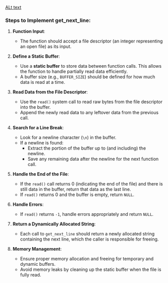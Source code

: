 [ALt text]()
### Steps to Implement get_next_line:

1. **Function Input**:
   - The function should accept a file descriptor (an integer representing an open file) as its input.

2. **Define a Static Buffer**:
   - Use a **static buffer** to store data between function calls. This allows the function to handle partially read data efficiently.
   - A buffer size (e.g., `BUFFER_SIZE`) should be defined for how much data is read at a time.

3. **Read Data from the File Descriptor**:
   - Use the `read()` system call to read raw bytes from the file descriptor into the buffer.
   - Append the newly read data to any leftover data from the previous call.

4. **Search for a Line Break**:
   - Look for a newline character (`\n`) in the buffer.
   - If a newline is found:
     - Extract the portion of the buffer up to (and including) the newline.
     - Save any remaining data after the newline for the next function call.

5. **Handle the End of the File**:
   - If the `read()` call returns 0 (indicating the end of the file) and there is still data in the buffer, return that data as the last line.
   - If `read()` returns 0 and the buffer is empty, return `NULL`.

6. **Handle Errors**:
   - If `read()` returns `-1`, handle errors appropriately and return `NULL`.

7. **Return a Dynamically Allocated String**:
   - Each call to `get_next_line` should return a newly allocated string containing the next line, which the caller is responsible for freeing.

8. **Memory Management**:
   - Ensure proper memory allocation and freeing for temporary and dynamic buffers.
   - Avoid memory leaks by cleaning up the static buffer when the file is fully read.

